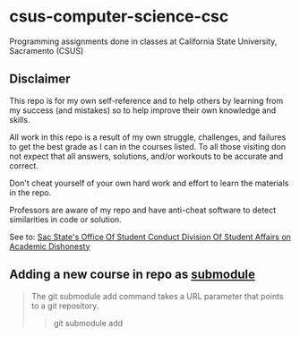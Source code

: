 # csus-computer-science-csc

Programming assignments done in classes at California State University, Sacramento (CSUS)

## Disclaimer 

This repo is for my own self-reference and to help others by learning from my success (and mistakes) so to help improve their own knowledge and skills.

All work in this repo is a result of my own struggle, challenges, and failures to get the best grade as I can in the courses listed.
To all those visiting don not expect that all answers, solutions, and/or workouts to be accurate and correct.

Don't cheat yourself of your own hard work and effort to learn the materials in the repo.

Professors are aware of my repo and have anti-cheat software to detect similarities in code or solution.

See to: [Sac State's Office Of Student Conduct Division Of Student Affairs on Academic Dishonesty]( https://www.csus.edu/student-affairs/student-conduct/academic-dishonesty.html)

## Adding a new course in repo as [submodule](https://www.atlassian.com/git/tutorials/git-submodule)

>The git submodule add command takes a URL parameter that points to a git repository.
>>git submodule add
